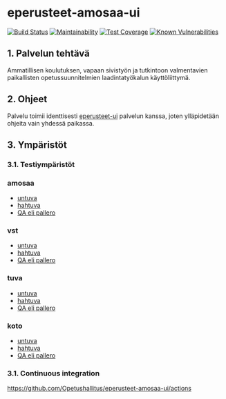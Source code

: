 # eperusteet-amosaa-ui

[![Build Status](https://travis-ci.org/Opetushallitus/eperusteet-amosaa-ui.svg?branch=master)](https://travis-ci.org/Opetushallitus/eperusteet-amosaa-ui)
[![Maintainability](https://api.codeclimate.com/v1/badges/eea9e59302df6e343d57/maintainability)](https://codeclimate.com/github/Opetushallitus/eperusteet-amosaa-ui/maintainability)
[![Test Coverage](https://api.codeclimate.com/v1/badges/eea9e59302df6e343d57/test_coverage)](https://codeclimate.com/github/Opetushallitus/eperusteet-amosaa-ui/test_coverage)
[![Known Vulnerabilities](https://snyk.io/test/github/Opetushallitus/eperusteet-amosaa-ui/badge.svg)](https://snyk.io/test/github/Opetushallitus/eperusteet-amosaa-ui)

## 1. Palvelun tehtävä

Ammatillisen koulutuksen, vapaan sivistyön ja tutkintoon valmentavien paikallisten opetussuunnitelmien laadintatyökalun käyttöliittymä.

## 2. Ohjeet

Palvelu toimii identtisesti [eperusteet-ui](https://github.com/Opetushallitus/eperusteet-ui) palvelun
kanssa, joten ylläpidetään ohjeita vain yhdessä paikassa.

## 3. Ympäristöt

### 3.1. Testiympäristöt


### amosaa

- [untuva](https://virkailija.untuvaopintopolku.fi/eperusteet-amosaa-app/#/ammatillinen/fi/)
- [hahtuva](https://virkailija.hahtuvaopintopolku.fi/eperusteet-amosaa-app/#/ammatillinen/fi/)
- [QA eli pallero](https://virkailija.testiopintopolku.fi/eperusteet-amosaa-app/#/ammatillinen/fi/)

### vst

- [untuva](https://virkailija.untuvaopintopolku.fi/eperusteet-amosaa-app/#/vapaasivistystyo/fi)
- [hahtuva](https://virkailija.hahtuvaopintopolku.fi/eperusteet-amosaa-app/#/vapaasivistystyo/fi)
- [QA eli pallero](https://virkailija.testiopintopolku.fi/eperusteet-amosaa-app/#/vapaasivistystyo/fi)

### tuva

- [untuva](https://virkailija.untuvaopintopolku.fi/eperusteet-amosaa-app/#/tutkintoonvalmentava/fi)
- [hahtuva](https://virkailija.hahtuvaopintopolku.fi/eperusteet-amosaa-app/#/tutkintoonvalmentava/fi)
- [QA eli pallero](https://virkailija.testiopintopolku.fi/eperusteet-amosaa-app/#/tutkintoonvalmentava/fi)

### koto

- [untuva](https://virkailija.untuvaopintopolku.fi/eperusteet-amosaa-app/#/kotoutumiskoulutus/fi)
- [hahtuva](https://virkailija.hahtuvaopintopolku.fi/eperusteet-amosaa-app/#/kotoutumiskoulutus/fi)
- [QA eli pallero](https://virkailija.testiopintopolku.fi/eperusteet-amosaa-app/#/kotoutumiskoulutus/fi)



### 3.1. Continuous integration

https://github.com/Opetushallitus/eperusteet-amosaa-ui/actions


